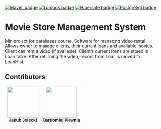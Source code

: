 [![Maven badge](https://img.shields.io/badge/Maven-4.0.0-red)](https://maven.apache.org)
[![Lombok badge](https://img.shields.io/badge/Project_Lombok-1.18.12-green)](https://mvnrepository.com/artifact/org.projectlombok/lombok)
[![Hibernate badge](https://img.shields.io/badge/Hibernate-5.4.11-yellow)](https://mvnrepository.com/artifact/org.hibernate/hibernate-core)
[![PostgreSql badge](https://img.shields.io/badge/PostgreSQL-42.2.12-%2346A9EE)](https://mvnrepository.com/artifact/org.postgresql/postgresql)


# Movie Store Management System

Miniproject for databases course.
Software for managing video rental. Allows owner to manage clients, their current loans and avaliable movies. Client can rent a video (if avaliable). Client's current loans are stored in Loan table. After returning the video, record from Loan is moved to LoanHist.


## Contributors:
<table>
  <tr>
    <td align="center"><a href="https://github.com/jakubsolecki"><img src="https://avatars2.githubusercontent.com/u/57220835?s=460&v=4" width="100px;" alt=""/><br /><sub><b>Jakub Solecki</b></sub></a><br /></td>
    <td align="center"><a href="https://github.com/Ilargi12"><img src="https://avatars3.githubusercontent.com/u/45597301?s=460&u=0e984d3e0a187a6fb0b8a776b4754b8ceed2041c&v=4" width="100px;" alt=""/><br /><sub><b>Bartłomiej Plewnia</b></sub></a><br />
    </td>
  </tr>
</table>
